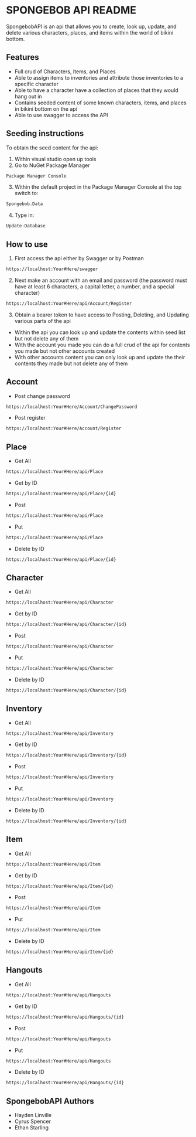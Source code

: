 # SPONGEBOB API README

SpongebobAPI is an api that allows you to create, look up, update, and delete
various characters, places, and items within the world of bikini bottom.

## Features
- Full crud of Characters, Items, and Places
- Able to assign items to inventories and attribute those inventories to a specific character
- Able to have a character have a collection of places that they would hang out in
- Contains seeded content of some known characters, items, and places in bikini bottom on the api
- Able to use swagger to access the API

## Seeding instructions
To obtain the seed content for the api:
1. Within visual studio open up tools
2. Go to NuGet Package Manager
```sh
Package Manager Console
```
3. Within the default project in the Package Manager Console at the top switch to:
```sh
Spongebob.Data
```
4. Type in: 
```sh
Update-Database
```

## How to use
1. First access the api either by Swagger or by Postman
```sh
https://localhost:Your#Here/swagger
```
2. Next make an account with an email and password (the password must have at least 6 characters, a capital letter, a number, and a special character)
```sh
https://localhost:Your#Here/api/Account/Register
```
3. Obtain a bearer token to have access to Posting, Deleting, and Updating various parts of the api
- Within the api you can look up and update the contents within seed list but not delete any of them
- With the account you made you can do a full crud of the api for contents you made but not other accounts created
- With other accounts content you can only look up and update the their contents they made but not delete any of them

## Account
- Post change password
```sh
https://localhost:Your#Here/Account/ChangePassword
```
- Post register
```sh
https://localhost:Your#Here/Account/Register
```

## Place
- Get All
```sh
https://localhost:Your#Here/api/Place
```
- Get by ID
```sh
https://localhost:Your#Here/api/Place/{id}
```
- Post
```sh
https://localhost:Your#Here/api/Place
```
- Put
```sh
https://localhost:Your#Here/api/Place
```
- Delete by ID
```sh
https://localhost:Your#Here/api/Place/{id}
```

## Character
- Get All
```sh
https://localhost:Your#Here/api/Character
```
- Get by ID
```sh
https://localhost:Your#Here/api/Character/{id}
```
- Post
```sh
https://localhost:Your#Here/api/Character
```
- Put
```sh
https://localhost:Your#Here/api/Character
```
- Delete by ID
```sh
https://localhost:Your#Here/api/Character/{id}
```

## Inventory
- Get All
```sh
https://localhost:Your#Here/api/Inventory
```
- Get by ID
```sh
https://localhost:Your#Here/api/Inventory/{id}
```
- Post
```sh
https://localhost:Your#Here/api/Inventory
```
- Put
```sh
https://localhost:Your#Here/api/Inventory
```
- Delete by ID
```sh
https://localhost:Your#Here/api/Inventory/{id}
```

## Item
- Get All
```sh
https://localhost:Your#Here/api/Item
```
- Get by ID
```sh
https://localhost:Your#Here/api/Item/{id}
```
- Post
```sh
https://localhost:Your#Here/api/Item
```
- Put
```sh
https://localhost:Your#Here/api/Item
```
- Delete by ID
```sh
https://localhost:Your#Here/api/Item/{id}
```

## Hangouts
- Get All
```sh
https://localhost:Your#Here/api/Hangouts
```
- Get by ID
```sh
https://localhost:Your#Here/api/Hangouts/{id}
```
- Post
```sh
https://localhost:Your#Here/api/Hangouts
```
- Put
```sh
https://localhost:Your#Here/api/Hangouts
```
- Delete by ID
```sh
https://localhost:Your#Here/api/Hangouts/{id}
```

## SpongebobAPI Authors
- Hayden Linville
- Cyrus Spencer
- Ethan Starling
